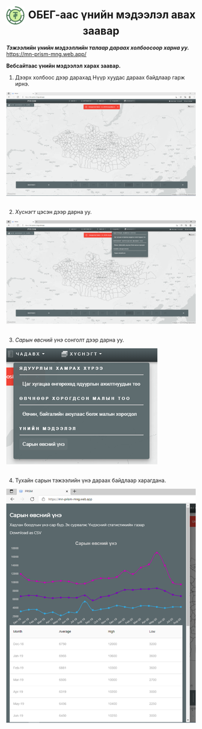 
<h1 align="center"><img src="assets/images/icon_tugrug.png" style="width: 48px;vertical-align: middle;padding-right: 10px;"/>ОБЕГ-аас үнийн мэдээлэл авах заавар</h1>

***Тэжээлийн үнийн мэдээллийн талаар дараах холбоосоор харна уу.*** <br>
https://mn-prism-mng.web.app/
<br>


**Вебсайтаас үнийн мэдээлэл харах заавар.**

1. Дээрх холбоос дээр дарахад Нүүр хуудас дараах байдлаар гарж ирнэ. <br>

![](../assets/images/OBEG_1.png) <br>
<br>

2. *Хүснэгт* цэсэн дээр дарна уу. <br>

![](../assets/images/OBEG_2.png) <br>
<br>

3. *Сарын өвсний үнэ* сонголт дээр дарна уу. <br>

![](../assets/images/OBEG_3.png) <br>
<br>

4. Тухайн сарын тэжээлийн үнэ дараах байдлаар харагдана. <br>

![](../assets/images/OBEG_4.png) <br>
<br>